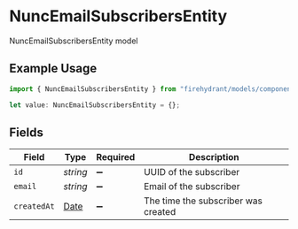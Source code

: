 # NuncEmailSubscribersEntity

NuncEmailSubscribersEntity model

## Example Usage

```typescript
import { NuncEmailSubscribersEntity } from "firehydrant/models/components";

let value: NuncEmailSubscribersEntity = {};
```

## Fields

| Field                                                                                         | Type                                                                                          | Required                                                                                      | Description                                                                                   |
| --------------------------------------------------------------------------------------------- | --------------------------------------------------------------------------------------------- | --------------------------------------------------------------------------------------------- | --------------------------------------------------------------------------------------------- |
| `id`                                                                                          | *string*                                                                                      | :heavy_minus_sign:                                                                            | UUID of the subscriber                                                                        |
| `email`                                                                                       | *string*                                                                                      | :heavy_minus_sign:                                                                            | Email of the subscriber                                                                       |
| `createdAt`                                                                                   | [Date](https://developer.mozilla.org/en-US/docs/Web/JavaScript/Reference/Global_Objects/Date) | :heavy_minus_sign:                                                                            | The time the subscriber was created                                                           |